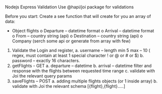 <!-- HomeWork Lesson 5  -->

Nodejs Express Validation
Use @hapi/joi package for validations

Before you start:
Create a see function that will create for you an array of data:

- Object flights
  o Departure – datetime format
  o Arrival – datetime format
  o From – country string (api)
  o Destination – country string (api)
  o Company (serch some api or generate from array with few)

1. Validate the Login and register,
   a. username – length min 5 max – 10 ( regex, must contain at least 1 special character ! or @ or # or \$)
   b. password – exactly 16 characters.
2. getFlights - GET
   a. departure – datetime
   b. arrival – datetime
   filter and response with the flights between requested time range
   c. validate with Joi the relevant query params
3. saveFlights – POST
   a. adding multiple flights objects (or 1 inside array)
   b. validate with Joi the relevant schema [{flight},{flight}…..]
